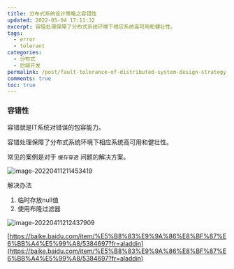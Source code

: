 ```yaml
---
title: 分布式系统设计策略之容错性
updated: 2022-05-04 17:11:32
excerpt: 容错处理保障了分布式系统环境下相应系统高可用和健壮性。
tags:
  - error
  - tolerant
categories:
  - 分布式
  - 后端开发
permalink: /post/fault-tolerance-of-distributed-system-design-strategy.html
comments: true
toc: true
---
```

### 容错性

容错就是IT系统对错误的包容能力。

容错处理保障了分布式系统环境下相应系统高可用和健壮性。

常见的案例是对于 `缓存穿透` 问题的解决方案。

![image-20220411211453419](https://img1.terwer.space/image-20220411211453419.png)

解决办法

1. 临时存放null值
2. 使用布隆过滤器

![image-20220411212437909](https://img1.terwer.space/image-20220411212437909.png)

[https://baike.baidu.com/item/%E5%B8%83%E9%9A%86%E8%BF%87%E6%BB%A4%E5%99%A8/5384697?fr=aladdin](https://baike.baidu.com/item/%E5%B8%83%E9%9A%86%E8%BF%87%E6%BB%A4%E5%99%A8/5384697?fr=aladdin)